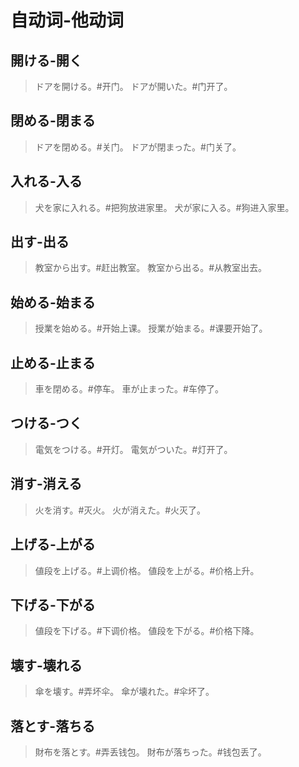 # 自动词-他动词

## 開ける-開く

> ドアを開ける。#开门。
> ドアが開いた。#门开了。

## 閉める-閉まる

> ドアを閉める。#关门。
> ドアが閉まった。#门关了。

## 入れる-入る

> 犬を家に入れる。#把狗放进家里。
> 犬が家に入る。#狗进入家里。

## 出す-出る

> 教室から出す。#赶出教室。
> 教室から出る。#从教室出去。

## 始める-始まる

> 授業を始める。#开始上课。
> 授業が始まる。#课要开始了。

## 止める-止まる

> 車を閉める。#停车。
> 車が止まった。#车停了。

## つける-つく

> 電気をつける。#开灯。
> 電気がついた。#灯开了。

## 消す-消える

> 火を消す。#灭火。
> 火が消えた。#火灭了。

## 上げる-上がる

> 値段を上げる。#上调价格。
> 値段を上がる。#价格上升。

## 下げる-下がる

> 値段を下げる。#下调价格。
> 値段を下がる。#价格下降。

## 壊す-壊れる

> 傘を壊す。#弄坏伞。
> 傘が壊れた。#伞坏了。

## 落とす-落ちる

> 財布を落とす。#弄丢钱包。
> 財布が落ちった。#钱包丢了。
